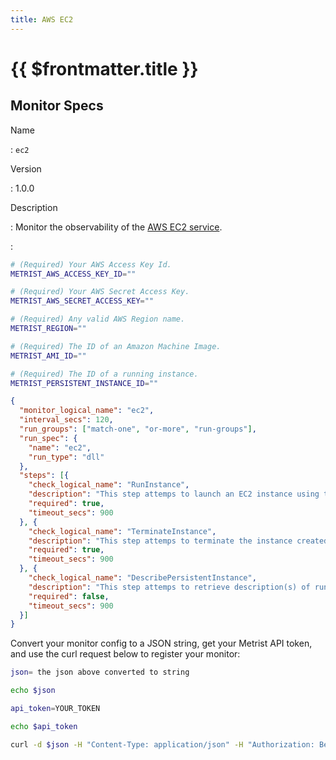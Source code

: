 ```yaml
---
title: AWS EC2
---
```


# {{ $frontmatter.title }}

## Monitor Specs

Name

: `ec2`

Version

: 1.0.0

Description

: Monitor the observability of the [AWS EC2 service](https://aws.amazon.com/ec2/).

: &nbsp;


<!--@include: /parts/_1.md-->


<!--@include: /parts/_2.md-->


<!--@include: /parts/_3.md-->


```sh
# (Required) Your AWS Access Key Id.
METRIST_AWS_ACCESS_KEY_ID=""

# (Required) Your AWS Secret Access Key.
METRIST_AWS_SECRET_ACCESS_KEY=""

# (Required) Any valid AWS Region name.
METRIST_REGION=""

# (Required) The ID of an Amazon Machine Image.
METRIST_AMI_ID=""

# (Required) The ID of a running instance.
METRIST_PERSISTENT_INSTANCE_ID=""
```

<!--@include: /parts/tips_env-vars.md -->


<!--@include: /parts/_4.md-->


```json
{
  "monitor_logical_name": "ec2",
  "interval_secs": 120,
  "run_groups": ["match-one", "or-more", "run-groups"],
  "run_spec": {
    "name": "ec2",
    "run_type": "dll"
  },
  "steps": [{
    "check_logical_name": "RunInstance",
    "description": "This step attemps to launch an EC2 instance using the AMI for which you have permissions.",
    "required": true,
    "timeout_secs": 900
  }, {
    "check_logical_name": "TerminateInstance",
    "description": "This step attemps to terminate the instance created in a previous step.",
    "required": true,
    "timeout_secs": 900
  }, {
    "check_logical_name": "DescribePersistentInstance",
    "description": "This step attemps to retrieve description(s) of running instances.",
    "required": false,
    "timeout_secs": 900
  }]
}
```

Convert your monitor config to a JSON string, get your Metrist API token, and use the curl request below to register your monitor:

```sh
json= the json above converted to string

echo $json

api_token=YOUR_TOKEN

echo $api_token

curl -d $json -H "Content-Type: application/json" -H "Authorization: Bearer $api_token" 'https://app.metrist.io/api/v0/monitor-config'

```

<!--@include: /parts/tips_api.md-->


<!--@include: /parts/_5.md-->


<!--@include: /parts/result.md-->